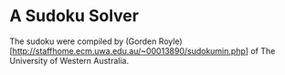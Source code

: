 # A Sudoku Solver

The sudoku were compiled by (Gorden Royle)[http://staffhome.ecm.uwa.edu.au/~00013890/sudokumin.php] of The University of Western Australia.